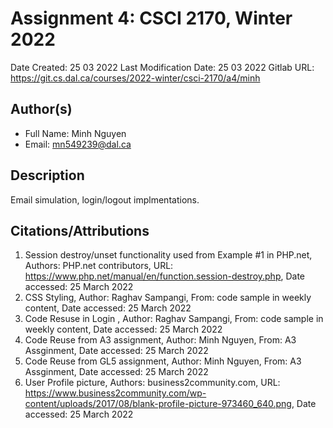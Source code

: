 <!--- The following README.md sample file was adapted from https://gist.github.com/PurpleBooth/109311bb0361f32d87a2#file-readme-template-md by Raghav Sampangi for academic use ---> 
<!--- You may delete any comments in this sample README.md file. Update information in this readme file with information from your work, and if there are sections that are marked "[OPTIONAL]" that you do not need in a specific section, simply delete them. Retain the other sections. --->
# Assignment 4: CSCI 2170, Winter 2022
Date Created: 25 03 2022
Last Modification Date: 25 03 2022
Gitlab URL: https://git.cs.dal.ca/courses/2022-winter/csci-2170/a4/minh

## Author(s)

- Full Name: Minh Nguyen
- Email: mn549239@dal.ca

## Description

Email simulation, login/logout implmentations. 

## Citations/Attributions
1. Session destroy/unset functionality used from Example #1 in PHP.net, Authors: PHP.net contributors, URL: https://www.php.net/manual/en/function.session-destroy.php, Date accessed: 25 March 2022
2. CSS Styling, Author: Raghav Sampangi, From: code sample in weekly content, Date accessed: 25 March 2022 
3. Code Resuse in Login , Author: Raghav Sampangi, From: code sample in weekly content, Date accessed: 25 March 2022 
4. Code Reuse from A3 assignment, Author: Minh Nguyen, From: A3 Assginment, Date accessed: 25 March 2022
4. Code Reuse from GL5 assignment, Author: Minh Nguyen, From: A3 Assginment, Date accessed: 25 March 2022
5. User Profile picture, Authors: business2community.com, URL: https://www.business2community.com/wp-content/uploads/2017/08/blank-profile-picture-973460_640.png, Date accessed: 25 March 2022 
